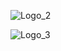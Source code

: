 <!--### Hi there 👋 -->
![Logo_2](https://github.com/Nahid1911/Nahid1911/assets/118947090/e843eafc-ed80-44da-9beb-877615918dd7)

![Logo_3](https://github.com/Nahid1911/Nahid1911/assets/118947090/c8fd3a69-512b-4bfd-9541-c33fef270538)


<!--
**Nahid1911/Nahid1911** is a ✨ _special_ ✨ repository because its `README.md` (this file) appears on your GitHub profile.

Here are some ideas to get you started:

- 🔭 I’m currently working on ...
- 🌱 I’m currently learning ...
- 👯 I’m looking to collaborate on ...
- 🤔 I’m looking for help with ...
- 💬 Ask me about ...
- 📫 How to reach me: ...
- 😄 Pronouns: ...
- ⚡ Fun fact: ...
-->
